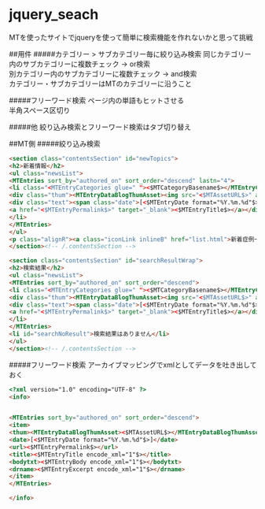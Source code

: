 jquery_seach
======================

MTを使ったサイトでjqueryを使って簡単に検索機能を作れないかと思って挑戦  

##用件
#####カテゴリー > サブカテゴリー毎に絞り込み検索
同じカテゴリー内のサブカテゴリーに複数チェック → or検索  
別カテゴリー内のサブカテゴリーに複数チェック → and検索  
カテゴリー・サブカテゴリーはMTのカテゴリーに沿うこと  

#####フリーワード検索
ページ内の単語もヒットさせる  
半角スペース区切り  

#####他
絞り込み検索とフリーワード検索はタブ切り替え  


##MT側
#####絞り込み検索
```html
<section class="contentsSection" id="newTopics">
<h2>新着情報</h2>
<ul class="newsList">
<MTEntries sort_by="authored_on" sort_order="descend" lastn="4">
<li class="<MTEntryCategories glue=" "><$MTCategoryBasename$></MTEntryCategories>">
<div class="thum"><MTEntryDataBlogThumAsset><img src="<$MTAssetURL$>" alt=""></MTEntryDataBlogThumAsset></div>
<div class="text"><span class="date">[<$MTEntryDate format="%Y.%m.%d"$>]</span>
<a href="<$MTEntryPermalink$>" target="_blank"><$MTEntryTitle$></a></div>
</li>
</MTEntries>
</ul>
<p class="alignR"><a class="iconLink inlineB" href="list.html">新着症例一覧</a></p>
</section><!-- /.contentsSection -->

<section class="contentsSection" id="searchResultWrap">
<h2>検索結果</h2>
<ul class="newsList">
<MTEntries sort_by="authored_on" sort_order="descend">
<li class="<MTEntryCategories glue=" "><$MTCategoryBasename$></MTEntryCategories>">
<div class="thum"><MTEntryDataBlogThumAsset><img src="<$MTAssetURL$>" alt=""></MTEntryDataBlogThumAsset></div>
<div class="text"><span class="date">[<$MTEntryDate format="%Y.%m.%d"$>]</span>
<a href="<$MTEntryPermalink$>" target="_blank"><$MTEntryTitle$></a></div>
</li>
</MTEntries>
<li id="searchNoResult">検索結果はありません</li>
</ul>
</section><!-- /.contentsSection -->

```
#####フリーワード検索
アーカイブマッピングでxmlとしてデータを吐き出しておく  
```html
<?xml version="1.0" encoding="UTF-8" ?>
<info>


<MTEntries sort_by="authored_on" sort_order="descend">
<item>
<thum><MTEntryDataBlogThumAsset><$MTAssetURL$></MTEntryDataBlogThumAsset></thum>
<date>[<$MTEntryDate format="%Y.%m.%d"$>]</date>
<url><$MTEntryPermalink$></url>
<title><$MTEntryTitle encode_xml="1"$></title>
<bodytxt><$MTEntryBody encode_xml="1"$></bodytxt>
<drname><$MTEntryExcerpt encode_xml="1"$></drname>
</item>
</MTEntries>

</info>

```
